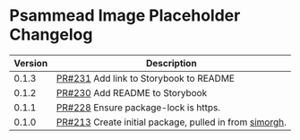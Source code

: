 # Psammead Image Placeholder Changelog

| Version | Description |
|---------|-------------|
| 0.1.3   | [PR#231](https://github.com/BBC-News/psammead/pull/231) Add link to Storybook to README |
| 0.1.2 | [PR#230](https://github.com/BBC-News/psammead/pull/230) Add README to Storybook |
| 0.1.1   | [PR#228](https://github.com/BBC-News/psammead/pull/228) Ensure package-lock is https. |
| 0.1.0   | [PR#213](https://github.com/BBC-News/psammead/pull/213) Create initial package, pulled in from [simorgh](https://github.com/BBC-News/simorgh). |
